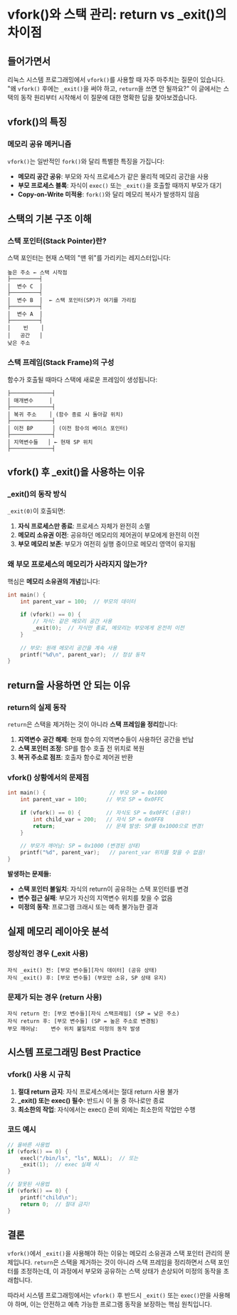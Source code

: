 # vfork()와 스택 관리: return vs _exit()의 차이점

## 들어가면서

리눅스 시스템 프로그래밍에서 `vfork()`를 사용할 때 자주 마주치는 질문이 있습니다. "왜 `vfork()` 후에는 `_exit()`을 써야 하고, `return`을 쓰면 안 될까요?" 이 글에서는 스택의 동작 원리부터 시작해서 이 질문에 대한 명확한 답을 찾아보겠습니다.

## vfork()의 특징

### 메모리 공유 메커니즘
`vfork()`는 일반적인 `fork()`와 달리 특별한 특징을 가집니다:

- **메모리 공간 공유**: 부모와 자식 프로세스가 같은 물리적 메모리 공간을 사용
- **부모 프로세스 블록**: 자식이 `exec()` 또는 `_exit()`을 호출할 때까지 부모가 대기
- **Copy-on-Write 미적용**: `fork()`와 달리 메모리 복사가 발생하지 않음

## 스택의 기본 구조 이해

### 스택 포인터(Stack Pointer)란?
스택 포인터는 현재 스택의 "맨 위"를 가리키는 레지스터입니다:

```
높은 주소 ← 스택 시작점
├─────────┤
│  변수 C  │
├─────────┤
│  변수 B  │  ← 스택 포인터(SP)가 여기를 가리킴
├─────────┤
│  변수 A  │
├─────────┤
│    빈    │
│   공간   │
낮은 주소
```

### 스택 프레임(Stack Frame)의 구성
함수가 호출될 때마다 스택에 새로운 프레임이 생성됩니다:

```
├─────────────┤
│ 매개변수     │
├─────────────┤
│ 복귀 주소    │ (함수 종료 시 돌아갈 위치)
├─────────────┤
│ 이전 BP      │ (이전 함수의 베이스 포인터)
├─────────────┤
│ 지역변수들   │ ← 현재 SP 위치
├─────────────┤
```

## vfork() 후 _exit()을 사용하는 이유

### _exit()의 동작 방식
`_exit(0)`이 호출되면:

1. **자식 프로세스만 종료**: 프로세스 자체가 완전히 소멸
2. **메모리 소유권 이전**: 공유하던 메모리의 제어권이 부모에게 완전히 이전
3. **부모 메모리 보존**: 부모가 여전히 실행 중이므로 메모리 영역이 유지됨

### 왜 부모 프로세스의 메모리가 사라지지 않는가?

핵심은 **메모리 소유권의 개념**입니다:

```c
int main() {
    int parent_var = 100;  // 부모의 데이터
    
    if (vfork() == 0) {
        // 자식: 같은 메모리 공간 사용
        _exit(0);  // 자식만 종료, 메모리는 부모에게 온전히 이전
    }
    
    // 부모: 원래 메모리 공간을 계속 사용
    printf("%d\n", parent_var);  // 정상 동작
}
```

## return을 사용하면 안 되는 이유

### return의 실제 동작
`return`은 스택을 제거하는 것이 아니라 **스택 프레임을 정리**합니다:

1. **지역변수 공간 해제**: 현재 함수의 지역변수들이 사용하던 공간을 반납
2. **스택 포인터 조정**: SP를 함수 호출 전 위치로 복원
3. **복귀 주소로 점프**: 호출자 함수로 제어권 반환

### vfork() 상황에서의 문제점

```c
int main() {                    // 부모 SP = 0x1000
    int parent_var = 100;      // 부모 SP = 0x0FFC
    
    if (vfork() == 0) {        // 자식도 SP = 0x0FFC (공유!)
        int child_var = 200;   // 자식 SP = 0x0FF8
        return;                // 문제 발생: SP를 0x1000으로 변경!
    }
    
    // 부모가 깨어남: SP = 0x1000 (변경된 상태)
    printf("%d", parent_var);   // parent_var 위치를 찾을 수 없음!
}
```

**발생하는 문제들:**
- **스택 포인터 불일치**: 자식의 return이 공유하는 스택 포인터를 변경
- **변수 접근 실패**: 부모가 자신의 지역변수 위치를 찾을 수 없음
- **미정의 동작**: 프로그램 크래시 또는 예측 불가능한 결과

## 실제 메모리 레이아웃 분석

### 정상적인 경우 (_exit 사용)
```
자식 _exit() 전: [부모 변수들][자식 데이터] (공유 상태)
자식 _exit() 후: [부모 변수들] (부모만 소유, SP 상태 유지)
```

### 문제가 되는 경우 (return 사용)
```
자식 return 전: [부모 변수들][자식 스택프레임] (SP = 낮은 주소)
자식 return 후: [부모 변수들] (SP = 높은 주소로 변경됨)
부모 깨어남:    변수 위치 불일치로 미정의 동작 발생
```

## 시스템 프로그래밍 Best Practice

### vfork() 사용 시 규칙
1. **절대 return 금지**: 자식 프로세스에서는 절대 return 사용 불가
2. **_exit() 또는 exec() 필수**: 반드시 이 둘 중 하나로만 종료
3. **최소한의 작업**: 자식에서는 exec() 준비 외에는 최소한의 작업만 수행

### 코드 예시
```c
// 올바른 사용법
if (vfork() == 0) {
    execl("/bin/ls", "ls", NULL);  // 또는
    _exit(1);  // exec 실패 시
}

// 잘못된 사용법
if (vfork() == 0) {
    printf("child\n");
    return 0;  // 절대 금지!
}
```

## 결론

`vfork()`에서 `_exit()`을 사용해야 하는 이유는 메모리 소유권과 스택 포인터 관리의 문제입니다. `return`은 스택을 제거하는 것이 아니라 스택 프레임을 정리하면서 스택 포인터를 조정하는데, 이 과정에서 부모와 공유하는 스택 상태가 손상되어 미정의 동작을 초래합니다.

따라서 시스템 프로그래밍에서는 `vfork()` 후 반드시 `_exit()` 또는 `exec()`만을 사용해야 하며, 이는 안전하고 예측 가능한 프로그램 동작을 보장하는 핵심 원칙입니다.